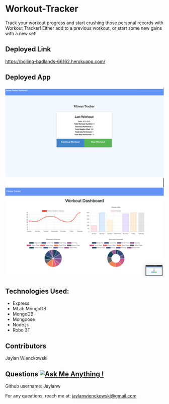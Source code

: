 # Workout-Tracker
Track your workout progress and start crushing those personal records with Workout Tracker! Either add to a previous workout, or start some new gains with a new set! 

## Deployed Link
https://boiling-badlands-66162.herokuapp.com/

 ## Deployed App 
![alt text](https://github.com/jaylanw/Workout-Tracker/blob/master/public/images/Screen%20Shot%202020-08-15%20at%2010.23.35%20PM.png)
![alt text](https://github.com/jaylanw/Workout-Tracker/blob/master/public/images/Screen%20Shot%202020-08-15%20at%2010.23.40%20PM.png)

## Technologies Used:
- Express
- MLab MongoDB
- MongoDB
- Mongoose
- Node.js
- Robo 3T
      
## Contributors
  Jaylan Wienckowski
  
## Questions   [![Ask Me Anything !](https://img.shields.io/badge/Ask%20me-anything-1abc9c.svg)](https://GitHub.com/Naereen/ama)

  Github username: Jaylanw
  
  For any queations, reach me at:
  jaylanwienckowski@gmail.com
  

